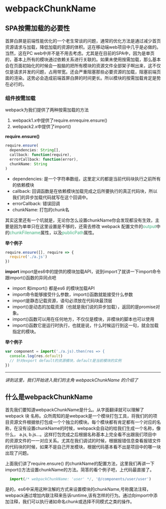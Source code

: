 # webpackChunkName

## SPA按需加载的必要性

 首屏白屏是前端性能优化的一个老生常谈的问题，通常的优化方法是通过减少首页资源请求与加载，降低加载的资源的体积。这在移动端web项目中几乎是必做的。
 当然，这在PC web中并不是不用去考虑。尤其是在目前的SPA中，因为是单页的，基本上所有的模块通过依赖关系进行关联的。如果未使用按需加载，那么基本会在页面初始化的时候会一股脑的把所有模块的资源文件全部架子啊出来，这不仅仅是请求并发的问题，占用带宽。还会严重阻塞那些必要资源的加载，阻塞前端页面的渲染。这势必会造成前端首屏白屏的时间更长。所以模块的按需加载肯定是势在必行的。

### 组件按需加载
webpack为我们提供了两种按需加载的方法

1. webpack1.x中提供了require.enrequire.ensure()
2. webpack2.x中提供了import()

**require.ensure()**

``` js
require.ensure(
  dependencies: String[],
  callback: function(require),
  errorCallback: function(error),
  chunkName: String
)
```
- dependencies: 是一个字符串数组，这里定义的都是当前代码块执行之前所有的依赖模块
- callback: 回调函数是在依赖模块加载完成之后所要执行的真正代码块，所以我们的异步加载代码就写在这个回调中。
- errorCallback: 错误回调
- chunkName: 打包的chunk名

其实这里还有一个坑就是，无论你怎么设置chunkName你会发现都没有生效，主要是因为单单只在这里设置是不够的，还需去修改 webpack 配置文件的<font color=#3eaf7c>output</font>中的<font color=#3eaf7c>chunkFilename</font>属性，以及<font color=#3eaf7c>publicPath</font>属性。

**举个例子**
``` js
require.ensure([], require => {
  require('./a.js')
})
```


**import**
import是es6中的提供的模块加载API，说到import了就讲一下import命令跟import()函数的异同点吧

- import 和import() 都是es6 的模块加载API
- import命令能够接受什么参数，import()函数就能接受什么参数
- import是静态记载资源，语句必须放在代码块最顶层
- import()是动态的加载资源（也就是我们说的异步加载），返回的是promise对象。
- import()函数可以用在任何地方，不仅仅是模块，非模块的脚本也可以使用
- import()函数它是运行时执行，也就是说，什么时候运行到这一句，就会加载指定的模块。

**举个例子**
``` js
var component = import('./a.js).then(res => {
  console.log(res.default)
  // 针对export default的资源模块，default是当前模块的实例
})
```

- - -

_*讲到这里，我们开始进入我们的主角 webpackChunkName 的介绍了*_
  

## 什么是webpackChunkName

首先我们要知道webpackChunkName是什么。从字面翻译就可以理解了webpack 块 名称。众所周知的是webpack是一个模块打包工具，将我们的的项目资源文件根据依打包成一个个独立的模块。每个模块都有肯定都有一个对应的名称，在没有设置chunkName的时候，webpack会自动的给我们生成一个名称，像什么， a.js, b.js...。这样打包完成之后根据名称基本上完全看不出跟我们项目中的资源文件的一一对应关系。尤其在我们调试的时候，根据报错信息查看报错文件的代码块的时候，如果不是自己开发模块，根据代码基本看不出是项目中的哪一块出现了问题。

上面我们讲了require.ensure() 的chunkName的配置方法，这里我们再讲一下import()方法设置chunkName的方法。简答的看个例子吧，上代码最直接了。
``` js
  import(/* webpackChunkName: 'user' */, '@/components/user/user')
```
是的，es6中采用这种注解的方式来设置模块的chunkName,号称魔法注释，webpack通过增加内联注释来告诉runtime,该有怎样的行为。通过向import中添加注释，我们可以执行诸如命名chunk或选择不同模式之类的操作。


